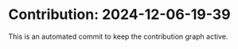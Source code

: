 # Contribution: 2024-12-06-19-39
This is an automated commit to keep the contribution graph active.
